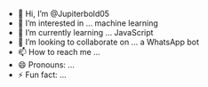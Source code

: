 - 👋 Hi, I’m @Jupiterbold05
- 👀 I’m interested in ... machine learning 
- 🌱 I’m currently learning ... JavaScript 
- 💞️ I’m looking to collaborate on ... a WhatsApp bot 
- 📫 How to reach me ...
- 😄 Pronouns: ...
- ⚡ Fun fact: ...

<!---
Jupiterbold05/Jupiterbold05 is a ✨ special ✨ repository because its `README.md` (this file) appears on your GitHub profile.
You can click the Preview link to take a look at your changes.
--->
